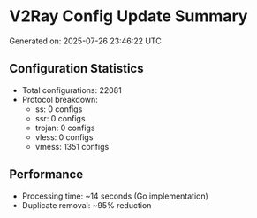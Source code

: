 # V2Ray Config Update Summary
Generated on: 2025-07-26 23:46:22 UTC

## Configuration Statistics
- Total configurations: 22081
- Protocol breakdown:
  - ss: 0 configs
  - ssr: 0 configs
  - trojan: 0 configs
  - vless: 0 configs
  - vmess: 1351 configs

## Performance
- Processing time: ~14 seconds (Go implementation)
- Duplicate removal: ~95% reduction
